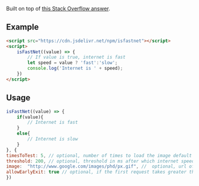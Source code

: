 Built on top of [this Stack Overflow answer](https://stackoverflow.com/a/21372151/6513036).

## Example
```html
<script src="https://cdn.jsdelivr.net/npm/isfastnet"></script>
<script>
    isFastNet((value) => {
        // If value is true, internet is fast
        let speed = value ? 'fast':'slow';
        console.log('Internet is ' + speed);
    })
</script>
```

## Usage
```js
isFastNet((value) => {
    if(value){
        // Internet is fast
    }
    else{
        // Internet is slow
    }
}, { 
timesToTest: 5, // optional, number of times to load the image default is 5
threshold: 200, // optional, threshold in ms after which internet speed is considered slow
image:  "http://www.google.com/images/phd/px.gif", //  optional, url of the tiny image to load
allowEarlyExit: true // optional, if the first request takes greater than threshold*3 ms then the function exits with false
})

```